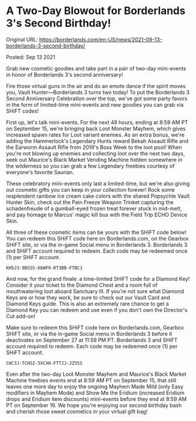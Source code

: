 A Two-Day Blowout for Borderlands 3's Second Birthday!
======================================================

Original URL: https://borderlands.com/en-US/news/2021-09-13-borderlands-3-second-birthday/

Posted: Sep 13 2021

Grab new cosmetic goodies and take part in a pair of two-day mini-events in honor of Borderlands 3's second anniversary!

Fire those virtual guns in the air and do an emote dance if the spirit moves you, Vault Hunter—Borderlands 3 turns two today! To put the Borderlands 3 Second Anniversary Celebration over the top, we've got some party favors in the form of limited-time mini-events and new goodies you can grab via SHiFT codes!

First up, let's talk mini-events. For the next 48 hours, ending at 8:59 AM PT on September 15, we're bringing back Loot Monster Mayhem, which gives increased spawn rates for Loot variant enemies. As an extra bonus, we're adding the Hammerlock's Legendary Hunts reward Bekah Assault Rifle and the Earworm Assault Rifle from 2019's Boss Week to the loot pool! When you're not blowing up enemies and collecting loot over the next two days, seek out Maurice's Black Market Vending Machine hidden somewhere in the wilderness so you can grab a few Legendary freebies courtesy of everyone's favorite Saurian.

These celebratory mini-events only last a limited-time, but we're also giving out cosmetic gifts you can keep in your collection forever! Rock some resplendent rainbow ice cream cake colors with the shared Popsychle Vault Hunter Skin, check out the Pain Freeze Weapon Trinket capturing the schadenfreude of a gumball-eyed frozen treat forever stuck in mid-melt, and pay homage to Marcus' magic kill bus with the Field Trip ECHO Device Skin.

All three of these cosmetic items can be yours with the SHiFT code below! You can redeem this SHiFT code here on Borderlands.com, on the Gearbox SHiFT site, or via the in-game Social menu in Borderlands 3. Borderlands 3 and SHiFT account required to redeem. Each code may be redeemed once (1) per SHiFT account.

    KH5J3-9BSSS-K6WF9-RT3BB-FTBCJ

And now, for the grand finale: a time-limited SHiFT code for a Diamond Key! Consider it your ticket to the Diamond Chest and a room full of mouthwatering loot aboard Sanctuary III. If you're not sure what Diamond Keys are or how they work, be sure to check out our Vault Card and Diamond Keys guide. This is also an extremely rare chance to get a Diamond Key you can redeem and use even if you don't own the Director's Cut add-on!

Make sure to redeem this SHiFT code here on Borderlands.com, Gearbox SHiFT site, or via the in-game Social menu in Borderlands 3 before it deactivates on September 27 at 11:59 PM PT. Borderlands 3 and SHiFT account required to redeem. Each code may be redeemed once (1) per SHiFT account.

    CHC3J-TCHSZ-5XCXH-FTTJJ-JZ55S

Even after the two-day Loot Monster Mayhem and Maurice's Black Market Machine freebies events end at 8:59 AM PT on September 15, that still leaves one more day to enjoy the ongoing Mayhem Made Mild (only Easy modifiers in Mayhem Mode) and Show Me the Eridium (increased Eridium drops and Eridium item discounts) mini-events before they end at 8:59 AM PT on September 16. We hope you're enjoying our second birthday bash and cherish those sweet cosmetics in your virtual gift bag!

